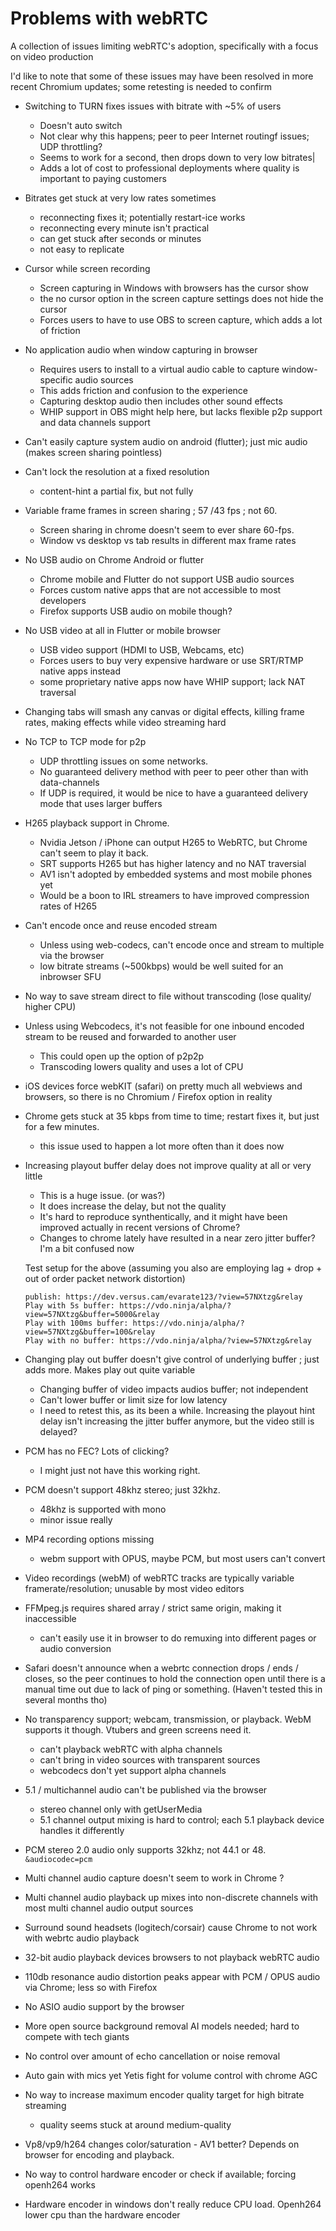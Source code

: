# Problems with webRTC
A collection of issues limiting webRTC's adoption, specifically with a focus on video production

I'd like to note that some of these issues may have been resolved in more recent Chromium updates; some retesting is needed to confirm
    
* Switching to TURN fixes issues with bitrate with ~5% of users
    * Doesn't auto switch
    * Not clear why this happens; peer to peer Internet routingf issues; UDP throttling?
    * Seems to work for a second, then drops down to very low bitrates|
    * Adds a lot of cost to professional deployments where quality is important to paying customers
      
* Bitrates get stuck at very low rates sometimes
    * reconnecting fixes it; potentially restart-ice works
    * reconnecting every minute isn't practical
    * can get stuck after seconds or minutes
    * not easy to replicate
        
* Cursor while screen recording
    * Screen capturing in Windows with browsers has the cursor show
    * the no cursor option in the screen capture settings does not hide the cursor
    * Forces users to have to use OBS to screen capture, which adds a lot of friction

* No application audio when window capturing in browser
    * Requires users to install to a virtual audio cable to capture window-specific audio sources
    * This adds friction and confusion to the experience
    * Capturing desktop audio then includes other sound effects
    * WHIP support in OBS might help here, but lacks flexible p2p support and data channels support
    
* Can't easily capture system audio on android (flutter); just mic audio (makes screen sharing pointless)

* Can't lock the resolution at a fixed resolution
    * content-hint a partial fix, but not fully
   
* Variable frame frames in screen sharing ; 57 /43 fps ; not 60.
    * Screen sharing in chrome doesn't seem to ever share 60-fps.
    * Window vs desktop vs tab results in different max frame rates
    
* No USB audio on Chrome Android or flutter
    * Chrome mobile and Flutter do not support USB audio sources
    * Forces custom native apps that are not accessible to most developers
    * Firefox supports USB audio on mobile though?

* No USB video at all in Flutter or mobile browser
    * USB video support (HDMI to USB, Webcams, etc) 
    * Forces users to buy very expensive hardware or use SRT/RTMP native apps instead
    * some proprietary native apps now have WHIP support; lack NAT traversal

* Changing tabs will smash any canvas or digital effects, killing frame rates, making effects while video streaming hard

* No TCP to TCP mode for p2p
    * UDP throttling issues on some networks.
    * No guaranteed delivery method with peer to peer other than with data-channels
    * If UDP is required, it would be nice to have a guaranteed delivery mode that uses larger buffers

* H265 playback support in Chrome. 
    * Nvidia Jetson / iPhone can output H265 to WebRTC, but Chrome can't seem to play it back. 
    * SRT supports H265 but has higher latency and no NAT traversial
    * AV1 isn't adopted by embedded systems and most mobile phones yet
    * Would be a boon to IRL streamers to have improved compression rates of H265

* Can't encode once and reuse encoded stream
    * Unless using web-codecs, can't encode once and stream to multiple via the browser
    * low bitrate streams (\~500kbps) would be well suited for an inbrowser SFU

* No way to save stream direct to file without transcoding (lose quality/ higher CPU)
        
* Unless using Webcodecs, it's not feasible for one inbound encoded stream to be reused and forwarded to another user
    * This could open up the option of p2p2p
    * Transcoding lowers quality and uses a lot of CPU
       
* iOS devices force webKIT (safari) on pretty much all webviews and browsers, so there is no Chromium / Firefox option in reality

* Chrome gets stuck at 35 kbps from time to time; restart fixes it, but just for a few minutes.
   * this issue used to happen a lot more often than it does now

* Increasing playout buffer delay does not improve quality at all or very little
    * This is a huge issue. (or was?)
    * It does increase the delay, but not the quality
    * It's hard to reproduce synthentically, and it might have been improved actually in recent versions of Chrome?
    * Changes to chrome lately have resulted in a near zero jitter buffer? I'm a bit confused now

    Test setup for the above (assuming you also are employing lag + drop + out of order packet network distortion)
    ```
    publish: https://dev.versus.cam/evarate123/?view=57NXtzg&relay
    Play with 5s buffer: https://vdo.ninja/alpha/?view=57NXtzg&buffer=5000&relay
    Play with 100ms buffer: https://vdo.ninja/alpha/?view=57NXtzg&buffer=100&relay
    Play with no buffer: https://vdo.ninja/alpha/?view=57NXtzg&relay
    ```

* Changing play out buffer doesn't give control of underlying buffer ; just adds more. Makes play out quite variable
   * Changing buffer of video impacts audios buffer; not independent
   * Can't lower buffer or limit size for low latency
   * I need to retest this, as its been a while. Increasing the playout hint delay isn't increasing the jitter buffer anymore, but the video still is delayed?

* PCM has no FEC? Lots of clicking? 
   *  I might just not have this working right.

* PCM doesn't support 48khz stereo; just 32khz.
   *  48khz is supported with mono
   *  minor issue really

* MP4 recording options missing
   * webm support with OPUS, maybe PCM, but most users can't convert
   
* Video recordings (webM) of webRTC tracks are typically variable framerate/resolution; unusable by most video editors

* FFMpeg.js requires shared array / strict same origin, making it inaccessible
   * can't easily use it in browser to do remuxing into different pages or audio conversion

* Safari doesn't announce when a webrtc connection drops / ends / closes, so the peer continues to hold the connection open until there is a manual time out due to lack of ping or something.  (Haven't tested this in several months tho)

* No transparency support; webcam, transmission, or playback. WebM supports it though. Vtubers and green screens need it.
   * can't playback webRTC with alpha channels
   * can't bring in video sources with transparent sources
   * webcodecs don't yet support alpha channels
   
* 5.1 / multichannel audio can't be published via the browser
   * stereo channel only with getUserMedia
   * 5.1 channel output mixing is hard to control; each 5.1 playback device handles it differently
   
* PCM stereo 2.0 audio only supports 32khz; not 44.1 or 48. `&audiocodec=pcm`

* Multi channel audio capture doesn't seem to work in Chrome ?

* Multi channel audio playback up mixes into non-discrete channels with most multi channel audio output sources

* Surround sound headsets (logitech/corsair) cause Chrome to not work with webrtc audio playback

* 32-bit audio playback devices browsers to not playback webRTC audio

* 110db resonance audio distortion peaks appear with PCM / OPUS audio via Chrome; less so with Firefox

* No ASIO audio support by the browser

* More open source background removal AI models needed; hard to compete with tech giants

* No control over amount of echo cancellation or noise removal

* Auto gain with mics yet Yetis fight for volume control with chrome AGC

* No way to increase maximum encoder quality target for high bitrate streaming
   * quality seems stuck at around medium-quality

* Vp8/vp9/h264 changes color/saturation - AV1 better? Depends on browser for encoding and playback.

* No way to control hardware encoder or check if available; forcing openh264 works

* Hardware encoder in windows don't really reduce CPU load. Openh264 lower cpu than the hardware encoder
